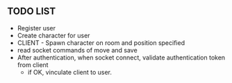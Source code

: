 ## TODO LIST
* Register user
* Create character for user
* CLIENT - Spawn character on room and position specified
* read socket commands of move and save
* After authentication, when socket connect, validate authentication token from client
  * if OK, vinculate client to user.
